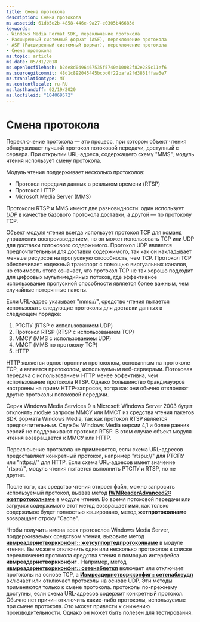 ```yaml
---
title: Смена протокола
description: Смена протокола
ms.assetid: 61db5e2b-4858-446e-9a27-e0305b46683d
keywords:
- Windows Media Format SDK, переключение протокола
- Расширенный системный формат (ASF), переключение протокола
- ASF (Расширенный системный формат), переключение протокола
- Смена протокола
ms.topic: article
ms.date: 05/31/2018
ms.openlocfilehash: b2de8d0496467535f5740a10082f82e285c11ef6
ms.sourcegitcommit: 48d1c892045445bcbd0f22bafa2fd3861ffaa6e7
ms.translationtype: MT
ms.contentlocale: ru-RU
ms.lasthandoff: 02/19/2020
ms.locfileid: "104069572"
---
```

# <a name="protocol-rollover"></a>Смена протокола

Переключение протокола — это процесс, при котором объект чтения обнаруживает лучший протокол потоковой передачи, доступный с сервера. При открытии URL-адреса, содержащего схему "MMS", модуль чтения использует смену протокола.

Модуль чтения поддерживает несколько протоколов:

-   Протокол передачи данных в реальном времени (RTSP)
-   Протокол HTTP
-   Microsoft Media Server (MMS)

Протоколы RTSP и MMS имеют две разновидности: один использует [*UDP*](wmformat-glossary.md) в качестве базового протокола доставки, а другой — по протоколу TCP.

Объект модуля чтения всегда использует протокол TCP для команд управления воспроизведением, но он может использовать TCP или UDP для доставки потокового содержимого. Протокол UDP является предпочтительным для доставки содержимого, так как он накладывает меньше ресурсов на пропускную способность, чем TCP. Протокол TCP обеспечивает надежный транспорт с помощью виртуальных каналов, но стоимость этого означает, что протокол TCP не так хорошо подходит для цифровых мультимедийных потоков, где эффективное использование пропускной способности является более важным, чем случайные потерянные пакеты.

Если URL-адрес указывает "mms://", средство чтения пытается использовать следующие протоколы для доставки данных в следующем порядке:

1.  РТСПУ (RTSP с использованием UDP)
2.  Протокол RTSP (RTSP с использованием TCP)
3.  ММСУ (MMS с использованием UDP)
4.  ММСТ (MMS по протоколу TCP)
5.  HTTP

HTTP является односторонним протоколом, основанным на протоколе TCP, и является протоколом, используемым веб-серверами. Потоковая передача с использованием HTTP менее эффективна, чем использование протокола RTSP. Однако большинство брандмауэров настроены на прием HTTP-запросов, тогда как они обычно отклоняют другие протоколы потоковой передачи.

Серия Windows Media Services 9 в Microsoft Windows Server 2003 будет отклонять любые запросы ММСУ или ММСТ из средства чтения пакетов SDK формата Windows Media, так как протокол RTSP является предпочтительным. Службы Windows Media версии 4,1 и более ранних версий не поддерживают протокол RTSP. В этом случае объект модуля чтения возвращается к ММСУ или HTTP.

Переключение протокола не применяется, если схема URL-адресов предоставляет конкретный протокол, например "rtspu://" для РТСПУ или "https://" для HTTP. Если схема URL-адресов имеет значение "rtsp://", модуль чтения пытается выполнить РТСПУ и RTSP, но не другие.

После того, как средство чтения откроет файл, можно запросить используемый протокол, вызвав метод [**IWMReaderAdvanced2:: жетпротоколнаме**](/previous-versions/windows/desktop/api/Wmsdkidl/nf-wmsdkidl-iwmreaderadvanced2-getprotocolname) в модуле чтения. Во время потоковой передачи или загрузки содержимого этот метод возвращает имя, как только содержимое будет полностью кэшировано, метод **жетпротоколнаме** возвращает строку "Cache".

Чтобы получить имена всех протоколов Windows Media Server, поддерживаемых средством чтения, вызовите метод [**ивмреадернетворкконфиг:: жетсуппортедпротоколнаме**](/previous-versions/windows/desktop/api/Wmsdkidl/nf-wmsdkidl-iwmreadernetworkconfig-getsupportedprotocolname) в модуле чтения. Вы можете отключить один или несколько протоколов в списке переключения протокола средства чтения с помощью интерфейса **ивмреадернетворкконфиг** . Например, метод [**ивмреадернетворкконфиг:: сетенаблеткп**](/previous-versions/windows/desktop/api/Wmsdkidl/nf-wmsdkidl-iwmreadernetworkconfig-setenabletcp) включает или отключает протоколы на основе TCP, а [**Ивмреадернетворкконфиг:: сетенаблеудп**](/previous-versions/windows/desktop/api/Wmsdkidl/nf-wmsdkidl-iwmreadernetworkconfig-setenableudp) включает или отключает протоколы на основе UDP. Эти методы применяются только к смене протокола. протоколы по-прежнему доступны, если схема URL-адресов содержит конкретный протокол. Обычно нет причин отключить какие-либо протоколы, используемые при смене протокола. Это может привести к снижению производительности. Однако он может быть полезен для тестирования.

 

 




